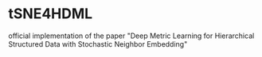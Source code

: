 # tSNE4HDML
official implementation of the paper "Deep Metric Learning for Hierarchical Structured Data with Stochastic Neighbor Embedding"
